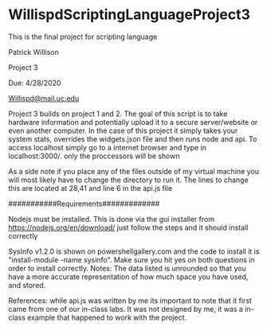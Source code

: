 # WillispdScriptingLanguageProject3
This is the final project for scripting language

Patrick Willison

Project 3

Due: 4/28/2020

Willispd@mail.uc.edu 

Project 3 builds on project 1 and 2. The goal of this script is to take hardware information and potentially upload it to a secure server/website or even another computer. In the case of this project it simply takes your system stats, overrides the widgets.json file and then runs node and api. To access localhost simply go to a internet browser and type in localhost:3000/. only the proccessors will be shown

As a side note if you place any of the files outside of my virtual machine you will most likely have to change the directory to run it. The lines to change this are located at 28,41 and line 6 in the api.js file


###########Requirements#############

Nodejs must be installed. This is done via the gui installer from https://nodejs.org/en/download/ just follow the steps and it should install correctly

SysInfo v1.2.0 is shown on powershellgallery.com and the code to install it is "install-module -name sysinfo". Make sure you hit yes on both questions in order to install correctly.
Notes: The data listed is unrounded so that you have a more accurate representation of how much space you have used, and stored.

References: while api.js was written by me its important to note that it first came from one of our in-class labs. It was not designed by me, it was a in-class example that happened to work with the project.

